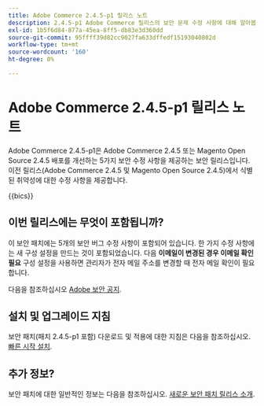 ```yaml
---
title: Adobe Commerce 2.4.5-p1 릴리스 노트
description: 2.4.5-p1 Adobe Commerce 릴리스의 보안 문제 수정 사항에 대해 알아봅니다.
exl-id: 1b5f6d84-877a-45ea-8ff5-db83e3d360dd
source-git-commit: 95ffff39d82cc9027fa633dffedf15193040802d
workflow-type: tm+mt
source-wordcount: '160'
ht-degree: 0%

---
```


# Adobe Commerce 2.4.5-p1 릴리스 노트

Adobe Commerce 2.4.5-p1은 Adobe Commerce 2.4.5 또는 Magento Open Source 2.4.5 배포를 개선하는 5가지 보안 수정 사항을 제공하는 보안 릴리스입니다. 이전 릴리스(Adobe Commerce 2.4.5 및 Magento Open Source 2.4.5)에서 식별된 취약성에 대한 수정 사항을 제공합니다.

{{bics}}

## 이번 릴리스에는 무엇이 포함됩니까?

이 보안 패치에는 5개의 보안 버그 수정 사항이 포함되어 있습니다. 한 가지 수정 사항에는 새 구성 설정을 만드는 것이 포함되었습니다. 다음 **이메일이 변경된 경우 이메일 확인 필요** 구성 설정을 사용하면 관리자가 전자 메일 주소를 변경할 때 전자 메일 확인이 필요합니다. <!-- AC-6292-->

다음을 참조하십시오 [Adobe 보안 공지](https://helpx.adobe.com/security/products/magento/apsb22-48.html).

## 설치 및 업그레이드 지침

보안 패치(패치 2.4.5-p1 포함) 다운로드 및 적용에 대한 지침은 다음을 참조하십시오. [빠른 시작 설치](../../../installation/composer.md).

## 추가 정보?

보안 패치에 대한 일반적인 정보는 다음을 참조하십시오. [새로운 보안 패치 릴리스 소개](https://community.magento.com/t5/Magento-DevBlog/Introducing-the-New-Security-Patch-Release/ba-p/141287).
